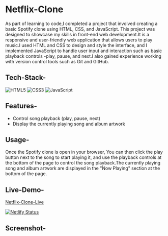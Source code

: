 # Netflix-Clone

As part of learning to code,I completed a project that involved creating a basic Spotify clone using HTML, CSS, and JavaScript. This project was designed to showcase my skills in front-end web development.It is a responsive and user-friendly web application that allows users to play music.I used HTML and CSS to design and style the interface, and I implemented JavaScript to handle user input and interaction such as basic playback controls -play, pause, and next.I also gained experience working with version control tools such as Git and GitHub.

## Tech-Stack-

<div align="left">
<img alt="HTML5" src="https://img.shields.io/badge/html5-%23E34F26.svg?style=for-the-badge&logo=html5&logoColor=white"/>
<img alt="CSS3" src="https://img.shields.io/badge/css3-%231572B6.svg?style=for-the-badge&logo=css3&logoColor=white"/> 
<img alt="JavaScript" src="https://img.shields.io/badge/javascript-%23323330.svg?style=for-the-badge&logo=javascript&logoColor=%23F7DF1E"/>
</div>

## Features-

- Control song playback (play, pause, next)
- Display the currently playing song and album artwork

## Usage-

Once the Spotify clone is open in your browser, You can then click the play button next to the song to start playing it, and use the playback controls at the bottom of the page to control the song playback.The currently playing song and album artwork are displayed in the "Now Playing" section at the bottom of the page.

## Live-Demo-

[Netflix-Clone-Live]()


[![Netlify Status](https://api.netlify.com/api/v1/badges/e37fba97-0766-4626-9212-06a9fa3e5f00/deploy-status)](https://app.netlify.com/sites/animated-marshmallow-d90790/deploys)


## Screenshot-



